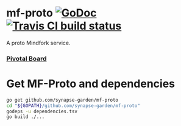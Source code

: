 # mf-proto [![GoDoc](https://godoc.org/github.com/synapse-garden/mf-proto?status.png)](http://godoc.org/github.com/synapse-garden/mf-proto) [![Travis CI build status](https://travis-ci.org/synapse-garden/mf-proto.svg)](https://travis-ci.org/synapse-garden/mf-proto)
A proto Mindfork service.

### [Pivotal Board](https://www.pivotaltracker.com/n/projects/1340094)

# Get MF-Proto and dependencies

```bash
go get github.com/synapse-garden/mf-proto
cd "${GOPATH}/github.com/synapse-garden/mf-proto"
godeps -u dependencies.tsv
go build ./...
```
